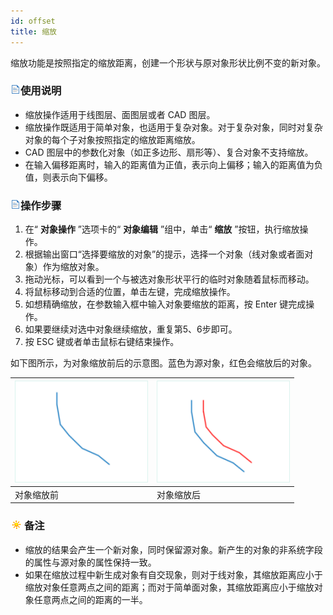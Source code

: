 ```yaml
---
id: offset
title: 缩放  
---  
```

缩放功能是按照指定的缩放距离，创建一个形状与原对象形状比例不变的新对象。

### ![](../../../img/read.gif)使用说明

  * 缩放操作适用于线图层、面图层或者 CAD 图层。
  * 缩放操作既适用于简单对象，也适用于复杂对象。对于复杂对象，同时对复杂对象的每个子对象按照指定的缩放距离缩放。
  * CAD 图层中的参数化对象（如正多边形、扇形等）、复合对象不支持缩放。
  * 在输入偏移距离时，输入的距离值为正值，表示向上偏移；输入的距离值为负值，则表示向下偏移。

### ![](../../../img/read.gif)操作步骤

  1. 在“ **对象操作** ”选项卡的“ **对象编辑** ”组中，单击“ **缩放** ”按钮，执行缩放操作。
  2. 根据输出窗口“选择要缩放的对象”的提示，选择一个对象（线对象或者面对象）作为缩放对象。
  3. 拖动光标，可以看到一个与被选对象形状平行的临时对象随着鼠标而移动。
  4. 将鼠标移动到合适的位置，单击左键，完成缩放操作。
  5. 如想精确缩放，在参数输入框中输入对象要缩放的距离，按 Enter 键完成操作。
  6. 如果要继续对选中对象继续缩放，重复第5、6步即可。
  7. 按 ESC 键或者单击鼠标右键结束操作。

如下图所示，为对象缩放前后的示意图。蓝色为源对象，红色会缩放后的对象。

![](img/moving1.png) | ![](img/moving2.png)  
---|---  
对象缩放前 | 对象缩放后  
  
### ![](../../../img/note.png)备注

  * 缩放的结果会产生一个新对象，同时保留源对象。新产生的对象的非系统字段的属性与源对象的属性保持一致。
  * 如果在缩放过程中新生成对象有自交现象，则对于线对象，其缩放距离应小于缩放对象任意两点之间的距离；而对于简单面对象，其缩放距离应小于缩放对象任意两点之间的距离的一半。



